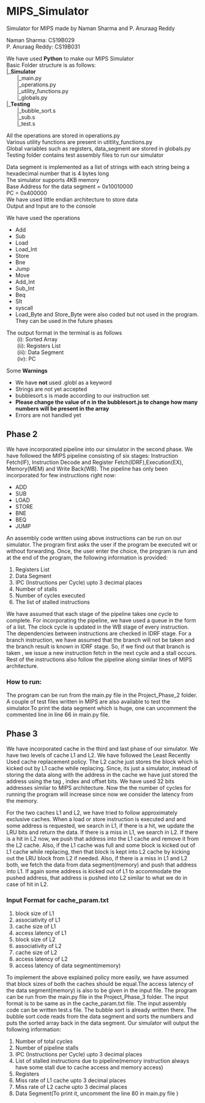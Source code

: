 # MIPS_Simulator
Simulator for MIPS made by Naman Sharma and P. Anuraag Reddy

Naman Sharma: CS19B029\
P. Anuraag Reddy: CS19B031

We have used **Python** to make our MIPS Simulator\
Basic Folder structure is as follows:\
|\_**Simulator**\
  |\_main.py\
  |\_operations.py\
  |\_utility_functions.py\
  |\_globals.py\
|\_**Testing**\
  |\_bubble_sort.s\
  |\_sub.s\
  |\_test.s

All the operations are stored in operations.py\
Various utility functions are present in utitlity_functions.py\
Global variables such as registers, data_segment are stored in globals.py\
Testing folder contains test assembly files to run our simulator

Data segment is implemented as a list of strings with each string being a hexadecimal number that is 4 bytes long\
The simulator supports 4KB memory\
Base Address for the data segment = 0x10010000\
PC = 0x400000\
We have used little endian architecture to store data\
Output and Input are to the console

We have used the operations
- Add
- Sub
- Load
- Load_Int
- Store
- Bne
- Jump
- Move
- Add_Int
- Sub_Int
- Beq
- Slt
- syscall
- Load_Byte and Store_Byte were also coded but not used in the program. They can be used in the future phases

The output format in the terminal is as follows\
  (i): Sorted Array\
  (ii): Registers List\
  (iii): Data Segment\
  (iv): PC

Some **Warnings**
- We have **not** used .globl as a keyword
- Strings are not yet accepted
- bubblesort.s is made according to our instruction set
- **Please change the value of n in the bubblesort.js to change how many numbers will be present in the array**
- Errors are not handled yet


## Phase 2

We have incorporated pipeline into our simulator in the second phase. We have followed the MIPS
pipeline consisting of six stages: Instruction Fetch(IF), Instruction Decode and Register Fetch(IDRF),Execution(EX),
Memory(MEM) and Write Back(WB). The pipeline has only been incorporated for few instructions right now: 
- ADD
- SUB
- LOAD
- STORE
- BNE
- BEQ
- JUMP

An assembly code written using above instructions can be run on our simulator. The program first asks the user if
the program be executed wit or without forwarding. Once, the user enter the choice, the program is run and at the end
of the program, the following information is provided:
1. Registers List
2. Data Segment
3. IPC (Instructions per Cycle) upto 3 decimal places
4. Number of stalls
5. Number of cycles executed
6. The list of stalled instructions

We have assumed that each stage of the pipeline takes one cycle to complete. For incorporating the pipeline, we have
used a queue in the form of a list. The clock cycle is updated in the WB stage of every instruction. The dependencies
between instructions are checked in IDRF stage. For a branch instruction, we have assumed that the branch will not be taken
and the branch result is known in IDRF stage. So, if we find out that branch is taken , we issue a new instruction fetch 
in the next cycle and a stall occurs. Rest of the instructions also follow the pipeline along similar lines of MIPS
architecture.

### How to run:
The program can be run from the main.py file in the Project_Phase_2 folder. A couple of test files written in MIPS are also
available to test the simulator.To print the data segment which is huge, one can uncomment the commented line in line 66 
in main.py file.


## Phase 3

We have incorporated cache in the third and last phase of our simulator. We have two levels of cache L1 and L2. We have followed
the Least Recently Used cache replacement policy. The L2 cache just stores the block which is kicked out by L1 cache while replacing.
Since, its just a simulator, instead of storing the data along with the address in the cache we have just stored the address using 
the tag , index and offset bits. We have used 32 bits addresses similar to MIPS architecture. Now the the number of cycles for running
the program will increase since now we consider the latency from the memory.

For the two caches L1 and L2, we have tried to follow approximately exclusive caches. When a load or store instruction is executed and 
and some address is requested, we search in L1, if there is a hit, we update the LRU bits and return the data. If there is a miss in L1, we 
search in L2. If there is a hit in L2 now, we push that address into the L1 cache and remove it from the L2 cache. Also, if the L1 cache was
full and some block is kicked out of L1 cache while replacing, then that block is kept into L2 cache by kicking out the LRU block from L2 
if needed. Also, if there is a miss in L1 and L2 both, we fetch the data from data segment(memory) and push that address into L1. If again 
some address is kicked out of L1 to accommodate the pushed address, that address is pushed into L2 similar to what we do in case of hit in L2.

### Input Format for cache_param.txt
1. block size of L1
2. associativity of L1
3. cache size of L1
4. access latency of L1
5. block size of L2
6. associativity of L2
7. cache size of L2
8. access latency of L2
9. access latency of data segment(memory)

To implement the above explained policy more easily, we have assumed that block sizes of both the caches should be equal.The access latency of 
the data segment(memory) is also to be given in the input file. The program can be run from the main.py file in the Project_Phase_3 folder. 
The input format is to be same as in the cache_param.txt file. The input assembly code can be written test.s file. The bubble sort is already written
there. The bubble sort code reads from the data segment and sorts the numbers and puts the sorted array back in the data segment. 
Our simulator will output the following information:
1. Number of total cycles
2. Number of pipeline stalls
3. IPC (Instructions per Cycle) upto 3 decimal places
4. List of stalled instructions due to pipeline(memory instruction always have some stall due to cache access and memory access)
5. Registers
6. Miss rate of L1 cache upto 3 decimal places
7. Miss rate of L2 cache upto 3 decimal places
8. Data Segment(To print it, uncomment the line 80 in main.py file )
